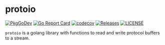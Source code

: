 # protoio

[![PkgGoDev](https://pkg.go.dev/badge/github.com/tessellator/protoio)](https://pkg.go.dev/github.com/tessellator/protoio)
[![Go Report Card](https://goreportcard.com/badge/tessellator/protoio)](https://goreportcard.com/report/tessellator/protoio)
[![codecov](https://codecov.io/gh/tessellator/protoio/branch/master/graph/badge.svg)](https://codecov.io/gh/tessellator/protoio)
[![Releases](https://img.shields.io/github/v/tag/tessellator/protoio?include_prereleases&sort=semver)](https://github.com/tessellator/protoio/releases)
[![LICENSE](https://img.shields.io/github/license/tessellator/protoio.svg)](https://github.com/tessellator/protoio/blob/master/LICENSE)

`protoio` is a golang library with functions to read and write protocol buffers
to a stream.
